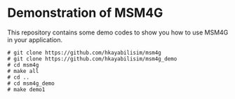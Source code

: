 Demonstration of MSM4G
======================
This repository contains some demo codes to show you
how to use MSM4G in your application.

~~~~~
# git clone https://github.com/hkayabilisim/msm4g
# git clone https://github.com/hkayabilisim/msm4g_demo
# cd msm4g
# make all
# cd ..
# cd msm4g_demo
# make demo1
~~~~~

